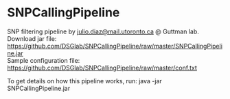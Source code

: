 # SNPCallingPipeline
SNP filtering pipeline by julio.diaz@mail.utoronto.ca @ Guttman lab.<br>
Download jar file: https://github.com/DSGlab/SNPCallingPipeline/raw/master/SNPCallingPipeline.jar<br>
Sample configuration file: https://github.com/DSGlab/SNPCallingPipeline/raw/master/conf.txt

To get details on how this pipeline works, run:
java -jar SNPCallingPipeline.jar

